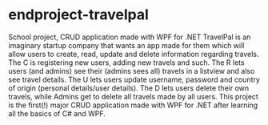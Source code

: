# endproject-travelpal
School project, CRUD application made with WPF for .NET
TravelPal is an imaginary startup company that wants an app made for them which will allow users to create, read, update and delete information regarding travels.
The C is registering new users, adding new travels and such.
The R lets users (and admins) see their (admins sees all) travels in a listview and also see travel details.
The U lets users update username, password and country of origin (personal details/user details).
The D lets users delete their own travels, while Admins get to delete all travels made by all users.
This project is the first(!) major CRUD application made with WPF for .NET after learning all the basics of C# and WPF.
